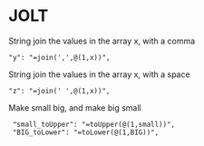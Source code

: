 # JOLT

String join the values in the array x, with a comma

    "y": "=join(',',@(1,x))",
  
String join the values in the array x, with a space

    "z": "=join(' ',@(1,x))",
    
    
Make small big, and make big small

     "small_toUpper": "=toUpper(@(1,small))",
     "BIG_toLower": "=toLower(@(1,BIG))",
     
